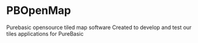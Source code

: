 # PBOpenMap
Purebasic opensource tiled map software
Created to develop and test our tiles applications for PureBasic
